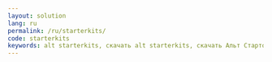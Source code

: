 ```yaml
---
layout: solution
lang: ru
permalink: /ru/starterkits/
code: starterkits
keywords: alt starterkits, скачать alt starterkits, скачать Альт Стартовые наборы, Альт Стартовые наборы, altlinux, basealt, дистрибутивы Альт Стартовые наборы, дистрибутивы alt starterkits, дистрибутивы alt, дистрибутивы Альт, Базальт СПО, opensource, linux, Линукс, Альт Линукс, Альтлинукс
---
```

